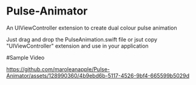 # Pulse-Animator
An UIViewController extension to create dual colour pulse animation

Just drag and drop the PulseAnimation.swift file or jsut copy "UIViewController" extension and use in your application


#Sample Video

https://github.com/maroleanapple/Pulse-Animator/assets/128990360/4b9ebd6b-5117-4526-9bf4-665599b5029d

